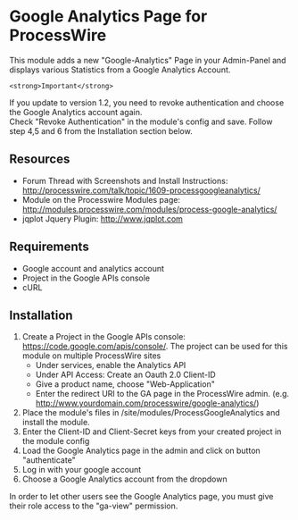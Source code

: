 # Google Analytics Page for ProcessWire
This module adds a new "Google-Analytics" Page in your Admin-Panel and displays various Statistics from a Google Analytics Account.

	<strong>Important</strong>  
If you update to version 1.2, you need to revoke authentication and choose the Google Analytics account again.   
Check "Revoke Authentication" in the module's config and save. Follow step 4,5 and 6 from the Installation section below.

## Resources
* Forum Thread with Screenshots and Install Instructions: http://processwire.com/talk/topic/1609-processgoogleanalytics/
* Module on the Processwire Modules page: http://modules.processwire.com/modules/process-google-analytics/
* jqplot Jquery Plugin: http://www.jqplot.com

## Requirements
* Google account and analytics account
* Project in the Google APIs console
* cURL

## Installation
1. Create a Project in the Google APIs console: https://code.google.com/apis/console/. The project can be used for this module on multiple ProcessWire sites
	* Under services, enable the Analytics API
	* Under API Access: Create an Oauth 2.0 Client-ID
	* Give a product name, choose "Web-Application"
	* Enter the redirect URI to the GA page in the ProcessWire admin. (e.g. http://www.yourdomain.com/processwire/google-analytics/) 
2. Place the module's files in /site/modules/ProcessGoogleAnalytics and install the module.
3. Enter the Client-ID and Client-Secret keys from your created project in the module config
4. Load the Google Analytics page in the admin and click on button "authenticate"
5. Log in with your google account
6. Choose a Google Analytics account from the dropdown

In order to let other users see the Google Analytics page, you must give their role access to the "ga-view" permission.